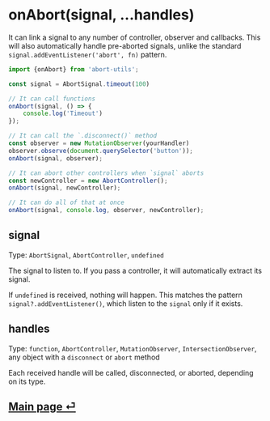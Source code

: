 # onAbort(signal, ...handles)

It can link a signal to any number of controller, observer and callbacks. This will also automatically handle pre-aborted signals, unlike the standard `signal.addEventListener('abort', fn)` pattern.

```ts
import {onAbort} from 'abort-utils';

const signal = AbortSignal.timeout(100)

// It can call functions
onAbort(signal, () => {
	console.log('Timeout')
});

// It can call the `.disconnect()` method
const observer = new MutationObserver(yourHandler)
observer.observe(document.querySelector('button'));
onAbort(signal, observer);

// It can abort other controllers when `signal` aborts
const newController = new AbortController();
onAbort(signal, newController);

// It can do all of that at once
onAbort(signal, console.log, observer, newController);
```

## signal

Type: `AbortSignal`, `AbortController`, `undefined`

The signal to listen to. If you pass a controller, it will automatically extract its signal.

If `undefined` is received, nothing will happen. This matches the pattern `signal?.addEventListener()`, which listen to the `signal` only if it exists.

## handles

Type: `function`, `AbortController`, `MutationObserver`, `IntersectionObserver`, any object with a `disconnect` or `abort` method

Each received handle will be called, disconnected, or aborted, depending on its type.

## [Main page ⏎](../readme.md)
